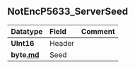 ## NotEncP5633\_ServerSeed ##
| **Datatype** | **Field** | **Comment** |
|:-------------|:----------|:------------|
| **UInt16**   | Header    |             |
| **byte[.md](.md)** | Seed      |             |